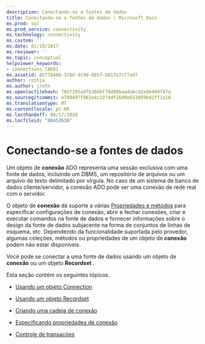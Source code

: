 ```yaml
---
description: Conectando-se a fontes de dados
title: Conectando-se a fontes de dados | Microsoft Docs
ms.prod: sql
ms.prod_service: connectivity
ms.technology: connectivity
ms.custom: ''
ms.date: 01/19/2017
ms.reviewer: ''
ms.topic: conceptual
helpviewer_keywords:
- connections [ADO]
ms.assetid: 82770486-37bd-4c90-885f-6817a7c77ad7
author: rothja
ms.author: jroth
ms.openlocfilehash: 78d7395adfb30dbf78d88baadabc42ede409f47a
ms.sourcegitcommit: e700497f962e4c2274df16d9e651059b42ff1a10
ms.translationtype: MT
ms.contentlocale: pt-BR
ms.lasthandoff: 08/17/2020
ms.locfileid: "88453638"
---
```

# <a name="connecting-to-data-sources"></a>Conectando-se a fontes de dados
Um objeto de **conexão** ADO representa uma sessão exclusiva com uma fonte de dados, incluindo um DBMS, um repositório de arquivos ou um arquivo de texto delimitado por vírgula. No caso de um sistema de banco de dados cliente/servidor, a conexão ADO pode ser uma conexão de rede real com o servidor.  
  
 O objeto de **conexão** dá suporte a várias [Propriedades e métodos](../../../ado/reference/ado-api/connection-object-properties-methods-and-events.md) para especificar configurações de conexão, abrir e fechar conexões, criar e executar comandos na fonte de dados e fornecer informações sobre o design da fonte de dados subjacente na forma de conjuntos de linhas de esquema, etc. Dependendo da funcionalidade suportada pelo provedor, algumas coleções, métodos ou propriedades de um objeto de **conexão** podem não estar disponíveis.  
  
 Você pode se conectar a uma fonte de dados usando um objeto de **conexão** ou um objeto **Recordset** .  
  
 Esta seção contém os seguintes tópicos.  
  
-   [Usando um objeto Connection](../../../ado/guide/data/using-a-connection-object.md)  
  
-   [Usando um objeto Recordset](../../../ado/guide/data/using-a-recordset-object.md)  
  
-   [Criando uma cadeia de conexão](../../../ado/guide/data/creating-a-connection-string.md)  
  
-   [Especificando propriedades de conexão](../../../ado/guide/data/specifying-connection-properties.md)  
  
-   [Controle de transações](../../../ado/guide/data/controlling-transactions-ado.md)
